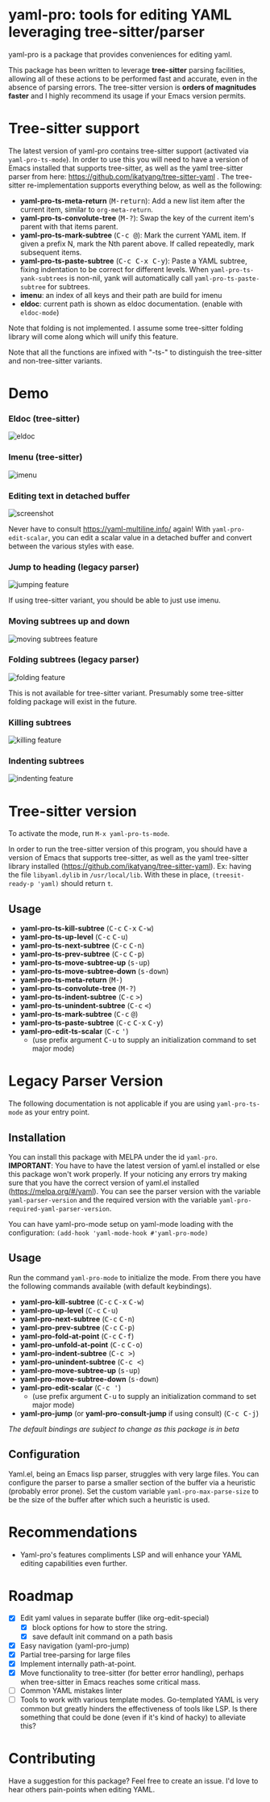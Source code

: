 # yaml-pro: tools for editing YAML leveraging tree-sitter/parser

yaml-pro is a package that provides conveniences for editing yaml.

This package has been written to leverage **tree-sitter** parsing
facilities, allowing all of these actions to be performed fast and
accurate, even in the absence of parsing errors.  The tree-sitter
version is **orders of magnitudes faster** and I highly recommend its
usage if your Emacs version permits.


# Tree-sitter support

The latest version of yaml-pro contains tree-sitter support (activated
via `yaml-pro-ts-mode`).  In order to use this you will need to have a
version of Emacs installed that supports tree-sitter, as well as the
yaml tree-sitter parser from here:
https://github.com/ikatyang/tree-sitter-yaml . The tree-sitter
re-implementation supports everything below, as well as the following:

- **yaml-pro-ts-meta-return** (<kbd>M-return</kbd>): Add a new list
  item after the current item, similar to `org-meta-return`.
- **yaml-pro-ts-convolute-tree** (<kbd>M-?</kbd>): Swap the key of the
  current item's parent with that items parent.
- **yaml-pro-ts-mark-subtree** (<kbd>C-c @</kbd>): Mark the current
  YAML item.  If given a prefix N, mark the Nth parent above.  If
  called repeatedly, mark subsequent items.
- **yaml-pro-ts-paste-subtree** (<kbd>C-c C-x C-y</kbd>): Paste a YAML
  subtree, fixing indentation to be correct for different levels.
  When `yaml-pro-ts-yank-subtrees` is non-nil, yank will automatically
  call `yaml-pro-ts-paste-subtree` for subtrees.
- **imenu**: an index of all keys and their path are build for imenu
- **eldoc**: current path is shown as eldoc documentation. (enable
  with `eldoc-mode`)

Note that folding is not implemented.  I assume some tree-sitter
folding library will come along which will unify this feature.

Note that all the functions are infixed with "-ts-" to distinguish the
tree-sitter and non-tree-sitter variants.

# Demo

### Eldoc (tree-sitter)

![eldoc](./docs/eldoc.gif)

### Imenu (tree-sitter)

![imenu](./docs/imenu.gif)

### Editing text in detached buffer

![screenshot](./docs/screenshot1.gif)

Never have to consult https://yaml-multiline.info/ again!  With
`yaml-pro-edit-scalar`, you can edit a scalar value in a detached
buffer and convert between the various styles with ease.

### Jump to heading (legacy parser)

![jumping feature](./docs/yaml-pro-jump.gif)

If using tree-sitter variant, you should be able to just use imenu.

### Moving subtrees up and down

![moving subtrees feature](./docs/move-subtree.gif)

### Folding subtrees (legacy parser)

![folding feature](./docs/folding.gif)

This is not available for tree-sitter variant.  Presumably some
tree-sitter folding package will exist in the future.

### Killing subtrees

![killing feature](./docs/killing-subtree.gif)

### Indenting subtrees

![indenting feature](./docs/indenting.gif)

# Tree-sitter version

To activate the mode, run `M-x yaml-pro-ts-mode`.


In order to run the tree-sitter version of this program, you should
have a version of Emacs that supports tree-sitter, as well as the yaml
tree-sitter library installed
(https://github.com/ikatyang/tree-sitter-yaml). Ex: having the file
`libyaml.dylib` in `/usr/local/lib`.  With these in place,
`(treesit-ready-p 'yaml)` should return `t`.

## Usage

- **yaml-pro-ts-kill-subtree** (<kbd>C-c</kbd> <kbd>C-x</kbd> <kbd>C-w</kbd>)
- **yaml-pro-ts-up-level** (<kbd>C-c</kbd> <kbd>C-u</kbd>)
- **yaml-pro-ts-next-subtree** (<kbd>C-c</kbd> <kbd>C-n</kbd>)
- **yaml-pro-ts-prev-subtree** (<kbd>C-c</kbd> <kbd>C-p</kbd>)
- **yaml-pro-ts-move-subtree-up** (<kbd>s-up</kbd>)
- **yaml-pro-ts-move-subtree-down** (<kbd>s-down</kbd>)
- **yaml-pro-ts-meta-return** (<kbd>M-<return></kbd>)
- **yaml-pro-ts-convolute-tree** (<kbd>M-?</kbd>)
- **yaml-pro-ts-indent-subtree** (<kbd>C-c</kbd> <kbd>></kbd>)
- **yaml-pro-ts-unindent-subtree** (<kbd>C-c</kbd> <kbd><</kbd>)
- **yaml-pro-ts-mark-subtree** (<kbd>C-c</kbd> <kbd>@</kbd>)
- **yaml-pro-ts-paste-subtree** (<kbd>C-c</kbd> <kbd>C-x</kbd> <kbd>C-y</kbd>)
- **yaml-pro-edit-ts-scalar** (<kbd>C-c</kbd> <kbd>'</kbd>)
  - (use prefix argument <kbd>C-u</kbd> to supply an initialization
    command to set major mode)

# Legacy Parser Version

The following documentation is not applicable if you are using
`yaml-pro-ts-mode` as your entry point.

## Installation

You can install this package with MELPA under the id
`yaml-pro`. **IMPORTANT**: You have to have the latest version of
yaml.el installed or else this package won't work properly.  If your
noticing any errors try making sure that you have the correct version
of yaml.el installed (https://melpa.org/#/yaml).  You can see the
parser version with the variable `yaml-parser-version` and the
required version with the variable
`yaml-pro-required-yaml-parser-version`.

You can have yaml-pro-mode setup on yaml-mode loading with the
configuration: `(add-hook 'yaml-mode-hook #'yaml-pro-mode)`

## Usage

Run the command `yaml-pro-mode` to initialize the mode. From there you
have the following commands available (with default keybindings).

- **yaml-pro-kill-subtree** (<kbd>C-c</kbd> <kbd>C-x</kbd> <kbd>C-w</kbd>)
- **yaml-pro-up-level** (<kbd>C-c</kbd> <kbd>C-u</kbd>)
- **yaml-pro-next-subtree** (<kbd>C-c</kbd> <kbd>C-n</kbd>)
- **yaml-pro-prev-subtree** (<kbd>C-c</kbd> <kbd>C-p</kbd>)
- **yaml-pro-fold-at-point** (<kbd>C-c</kbd> <kbd>C-f</kbd>)
- **yaml-pro-unfold-at-point** (<kbd>C-c</kbd> <kbd>C-o</kbd>)
- **yaml-pro-indent-subtree** (<kbd>C-c ></kbd>)
- **yaml-pro-unindent-subtree** (<kbd>C-c <</kbd>)
- **yaml-pro-move-subtree-up** (<kbd>s-up</kbd>)
- **yaml-pro-move-subtree-down** (<kbd>s-down</kbd>)
- **yaml-pro-edit-scalar** (<kbd>C-c '</kbd>)
  - (use prefix argument <kbd>C-u</kbd> to supply an initialization
    command to set major mode)
- **yaml-pro-jump** (or **yaml-pro-consult-jump** if using consult)
  (<kbd>C-c C-j</kbd>)

*The default bindings are subject to change as this package is in beta*

## Configuration

Yaml.el, being an Emacs lisp parser, struggles with very large files.
You can configure the parser to parse a smaller section of the buffer
via a heuristic (probably error prone).  Set the custom variable
`yaml-pro-max-parse-size` to be the size of the buffer after which
such a heuristic is used.

# Recommendations

- Yaml-pro's features compliments LSP and will enhance your YAML
  editing capabilities even further.

# Roadmap

- [x] Edit yaml values in separate buffer (like org-edit-special)
  - [x] block options for how to store the string.
  - [x] save default init command on a path basis
- [x] Easy navigation (yaml-pro-jump)
- [x] Partial tree-parsing for large files
- [x] Implement internally path-at-point.
- [x] Move functionality to tree-sitter (for better error handling),
      perhaps when tree-sitter in Emacs reaches some critical mass.
- [ ] Common YAML mistakes linter
- [ ] Tools to work with various template modes.  Go-templated YAML is
      very common but greatly hinders the effectiveness of tools like
      LSP.  Is there something that could be done (even if it's kind
      of hacky) to alleviate this?

# Contributing

Have a suggestion for this package? Feel free to create an issue. I'd
love to hear others pain-points when editing YAML.
